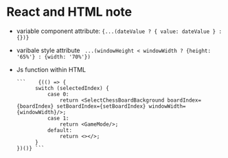 # React and HTML note

- variable component attribute: `{...(dateValue ? { value: dateValue } : {})}`
- varibale style attribute ` ...(windowHeight < windowWidth ? {height: '65%'} : {width: '70%'})`
- Js function within HTML

  
      ```    {(() => {
            switch (selectedIndex) {
                case 0:
                    return <SelectChessBoardBackground boardIndex={boardIndex} setBoardIndex={setBoardIndex} windowWidth={windowWidth}/>;
                case 1:
                    return <GameMode/>;
                default:
                    return <></>;
            }
      })()} ```

